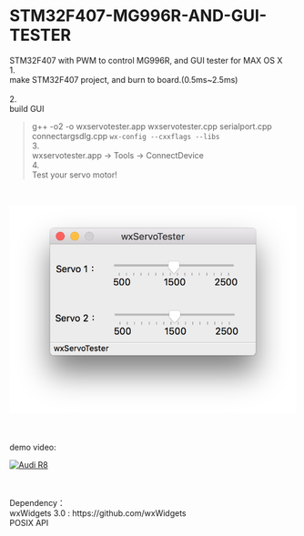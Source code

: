 # STM32F407-MG996R-AND-GUI-TESTER
STM32F407 with PWM to control MG996R, and GUI tester for MAX OS X
</br>
1.</br>
make STM32F407 project, and burn to board.(0.5ms~2.5ms)</br>
</br>
2.</br>
build GUI</br>
> g++ -o2 -o wxservotester.app wxservotester.cpp serialport.cpp connectargsdlg.cpp `wx-config --cxxflags --libs`</br>
3.</br>
wxservotester.app -> Tools -> ConnectDevice</br>
4.</br>
Test your servo motor!</br>
</br>

![alt text](https://github.com/GCY/STM32F407-MG996R-AND-GUI-TESTER/blob/master/gui.png?raw=true)

</br>
</br>
demo video:
</br>

[![Audi R8](http://img.youtube.com/vi/wf9-RlVoMTk/0.jpg)](https://youtu.be/wf9-RlVoMTk)

</br>
</br>
Dependency： </br>
wxWidgets 3.0 : https://github.com/wxWidgets </br>
POSIX API </br>
</br>
